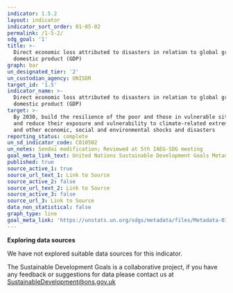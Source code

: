 ```yaml
---
indicator: 1.5.2
layout: indicator
indicator_sort_order: 01-05-02
permalink: /1-5-2/
sdg_goal: '1'
title: >-
  Direct economic loss attributed to disasters in relation to global gross
  domestic product (GDP)
graph: bar
un_designated_tier: '2'
un_custodian_agency: UNISDR
target_id: '1.5'
indicator_name: >-
  Direct economic loss attributed to disasters in relation to global gross
  domestic product (GDP)
target: >-
  By 2030, build the resilience of the poor and those in vulnerable situations
  and reduce their exposure and vulnerability to climate-related extreme events
  and other economic, social and environmental shocks and disasters
reporting_status: complete
un_sd_indicator_code: C010502
un_notes: Sendai modification; Reviewed at 5th IAEG-SDG meeting
goal_meta_link_text: United Nations Sustainable Development Goals Metadata (pdf 894kB)
published: true
source_active_1: true
source_url_text_1: Link to Source
source_active_2: false
source_url_text_2: Link to Source
source_active_3: false
source_url_3: Link to Source
data_non_statistical: false
graph_type: line
goal_meta_link: 'https://unstats.un.org/sdgs/metadata/files/Metadata-01-05-02.pdf'
---
```

**Exploring data sources**

We have not explored suitable data sources for this indicator. 

The Sustainable Development Goals is a collaborative project, if you have any feedback or suggestions for data please contact us at <SustainableDevelopment@ons.gov.uk>
